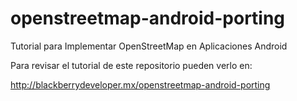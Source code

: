 openstreetmap-android-porting
=============================

Tutorial para Implementar OpenStreetMap en Aplicaciones Android

Para revisar el tutorial de este repositorio pueden verlo en:

http://blackberrydeveloper.mx/openstreetmap-android-porting